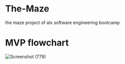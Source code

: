 # The-Maze
the maze project of alx software engineering bootcamp
# MVP flowchart
![Screenshot (779)](https://user-images.githubusercontent.com/99880602/202888746-10c79eaa-4493-4023-8030-d4fb7106dba1.png)
